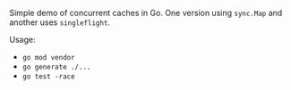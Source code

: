 Simple demo of concurrent caches in Go. One version using `sync.Map` and another uses `singleflight`.

Usage:
- `go mod vendor`
- `go generate ./...`
- `go test -race`
